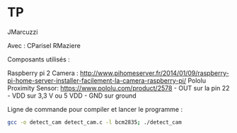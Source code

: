 # TP 

JMarcuzzi

Avec : 
CParisel
RMaziere

Composants utilisés :

Raspberry pi 2
Camera : http://www.pihomeserver.fr/2014/01/09/raspberry-pi-home-server-installer-facilement-la-camera-raspberry-pi/
Pololu Proximity Sensor: https://www.pololu.com/product/2578
	- OUT sur la pin 22
	- VDD sur 3,3 V ou 5 VDD
	- GND sur ground

Ligne de commande pour compiler et lancer le programme : 

```sh
gcc -o detect_cam detect_cam.c -l bcm2835; ./detect_cam
```
